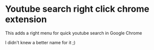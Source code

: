 # Youtube search right click chrome extension

This adds a right menu for quick youtube search in Google Chrome

I didn't knew a better name for it ;)
